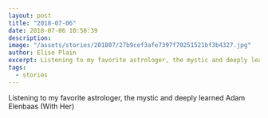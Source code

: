 ```yaml
---
layout: post
title: "2018-07-06"
date: 2018-07-06 10:50:39
description: 
image: "/assets/stories/201807/27b9cef3afe7397f70251521bf3b4327.jpg"
author: Elise Plain
excerpt: Listening to my favorite astrologer, the mystic and deeply learned Adam Elenbaas (With Her)
tags: 
  - stories
---
```


Listening to my favorite astrologer, the mystic and deeply learned Adam Elenbaas (With Her)
<p></p>
